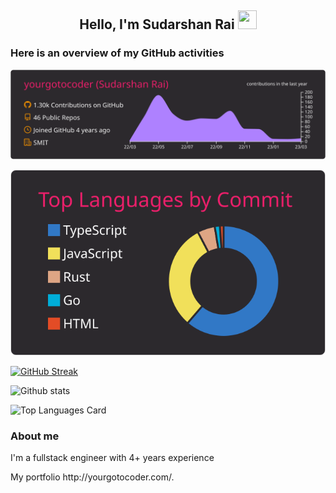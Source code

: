 <h2 align="center">Hello, I'm Sudarshan Rai  <img src="https://user-images.githubusercontent.com/39955420/147578264-bae0526c-028a-49d2-8af8-d08bb4edbd2a.gif" height="30" width="30"></h2>

<h3>Here is an overview of my GitHub activities</h3> 

<!-- Github Profile Summary -->
![](https://raw.githubusercontent.com/yourgotocoder/yourgotocoder/main/profile-summary-card-output/monokai/0-profile-details.svg)
<!-- ![](https://raw.githubusercontent.com/yourgotocoder/yourgotocoder/main/profile-summary-card-output/monokai/1-repos-per-language.svg) -->
![](https://raw.githubusercontent.com/yourgotocoder/yourgotocoder/main/profile-summary-card-output/monokai/2-most-commit-language.svg)
<!-- ![](https://raw.githubusercontent.com/yourgotocoder/yourgotocoder/main/profile-summary-card-output/monokai/3-stats.svg) -->
<!-- ![](https://raw.githubusercontent.com/yourgotocoder/yourgotocoder/main/profile-summary-card-output/monokai/4-productive-time.svg) -->
[![GitHub Streak](http://github-readme-streak-stats.herokuapp.com?user=yourgotocoder&theme=monokai-metallian)](https://git.io/streak-stats)

![Github stats](https://github-readme-stats.vercel.app/api?username=yourgotocoder&theme=monokai&show_icons=true&count_private=true_hide_rank=false_show_owner_true)

![Top Languages Card](https://github-readme-stats.vercel.app/api/top-langs/?username=yourgotocoder&theme=monokai)

<h3>About me</h3>
<p>I'm a fullstack engineer with 4+ years experience</p> 
<p>My portfolio http://yourgotocoder.com/.</p>


<!-- [![Views](https://komarev.com/ghpvc/?username=yourgotocoder&color=yellow&style=for-the-badge&label=PORTFOLIO+VIEWS)](https://yourgotocoder.com/)  -->
